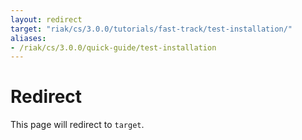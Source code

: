 ```yaml
---
layout: redirect
target: "riak/cs/3.0.0/tutorials/fast-track/test-installation/"
aliases:
- /riak/cs/3.0.0/quick-guide/test-installation
---
```


# Redirect

This page will redirect to `target`.
